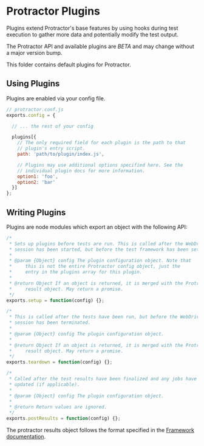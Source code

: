 Protractor Plugins
=================

Plugins extend Protractor's base features by using hooks during test
execution to gather more data and potentially modify the test output.

The Protractor API and available plugins are *BETA* and may change
without a major version bump.

This folder contains default plugins for Protractor.

Using Plugins
-------------

Plugins are enabled via your config file.

```javascript
// protractor.conf.js
exports.config = {

  // ... the rest of your config

  plugins[{
    // The only required field for each plugin is the path to that
    // plugin's entry script.
    path: 'path/to/plugin/index.js',

    // Plugins may use additional options specified here. See the 
    // individual plugin docs for more information.
    option1: 'foo',
    option2: 'bar'
  }]
};
```

Writing Plugins
---------------

Plugins are node modules which export an object with the following API:

```js
/*
 * Sets up plugins before tests are run. This is called after the WebDriver
 * session has been started, but before the test framework has been set up.
 *
 * @param {Object} config The plugin configuration object. Note that
 *     this is not the entire Protractor config object, just the
 *     entry in the plugins array for this plugin.
 *
 * @return Object If an object is returned, it is merged with the Protractor
 *     result object. May return a promise.
 */
exports.setup = function(config) {};

/*
 * This is called after the tests have been run, but before the WebDriver
 * session has been terminated.
 *
 * @param {Object} config The plugin configuration object.
 *
 * @return Object If an object is returned, it is merged with the Protractor
 *     result object. May return a promise.
 */
exports.teardown = function(config) {};

/*
 * Called after the test results have been finalized and any jobs have been
 * updated (if applicable).
 *
 * @param {Object} config The plugin configuration object.
 *
 * @return Return values are ignored.
 */
exports.postResults = function(config) {};
```

The protractor results object follows the format specified in
the [Framework documentation](../lib/frameworks/README.md).
